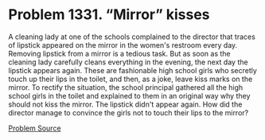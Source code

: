 # Problem 1331. “Mirror” kisses

A cleaning lady at one of the schools complained to the director that traces of lipstick appeared on the mirror in the women's restroom every day. Removing lipstick from a mirror is a tedious task. But as soon as the cleaning lady carefully cleans everything in the evening, the next day the lipstick appears again. These are fashionable high school girls who secretly touch up their lips in the toilet, and then, as a joke, leave kiss marks on the mirror. To rectify the situation, the school principal gathered all the high school girls in the toilet and explained to them in an original way why they should not kiss the mirror. The lipstick didn't appear again. How did the director manage to convince the girls not to touch their lips to the mirror?

[Problem Source](https://www.trizland.ru/tasks/6099/)